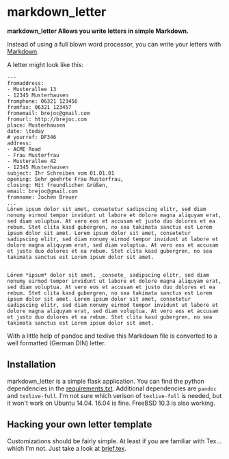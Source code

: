 # markdown_letter

**markdown_letter Allows you write letters in simple Markdown.**

Instead of using a full blown word processor, you can write your letters with [Markdown](https://en.wikipedia.org/wiki/Markdown).

A letter might look like this:

```
---
fromaddress:
- Musterallee 13
- 12345 Musterhausen
fromphone: 06321 123456
fromfax: 06321 123457
fromemail: brejoc@gmail.com
fromurl: http://brejoc.com
place: Musterhausen
date: \today
# yourref: DF346
address:
- ACME Road
- Frau Musterfrau
- Musterallee 42
- 12345 Musterhausen
subject: Ihr Schreiben vom 01.01.01
opening: Sehr geehrte Frau Musterfrau,
closing: Mit freundlichen Grüßen,
email: brejoc@gmail.com
fromname: Jochen Breuer
...
Lörem ipsum dolor sit amet, consetetur sadipscing elitr, sed diam nonumy eirmod tempor invidunt ut labore et dolore magna aliquyam erat, sed diam voluptua. At vero eos et accusam et justo duo dolores et ea rebum. Stet clita kasd gubergren, no sea takimata sanctus est Lorem ipsum dolor sit amet. Lorem ipsum dolor sit amet, consetetur sadipscing elitr, sed diam nonumy eirmod tempor invidunt ut labore et dolore magna aliquyam erat, sed diam voluptua. At vero eos et accusam et justo duo dolores et ea rebum. Stet clita kasd gubergren, no sea takimata sanctus est Lorem ipsum dolor sit amet.


Lörem *ipsum* dolor sit amet, _consete_ sadipscing elitr, sed diam nonumy eirmod tempor invidunt ut labore et dolore magna aliquyam erat, sed diam voluptua. At vero eos et accusam et justo duo dolores et ea rebum. Stet clita kasd gubergren, no sea takimata sanctus est Lorem ipsum dolor sit amet. Lorem ipsum dolor sit amet, consetetur sadipscing elitr, sed diam nonumy eirmod tempor invidunt ut labore et dolore magna aliquyam erat, sed diam voluptua. At vero eos et accusam et justo duo dolores et ea rebum. Stet clita kasd gubergren, no sea takimata sanctus est Lorem ipsum dolor sit amet.
```

With a little help of pandoc and texlive this Markdown file is converted to a well formatted (German DIN) letter.

## Installation

markdown_letter is a simple flask application. You can find the python dependencies in the [requirements.txt](https://github.com/brejoc/markdown_letter/blob/master/src/requirements.txt). Additional dependencies are `pandoc` and `texlive-full`. I'm not sure which verison of `texlive-full` is needed, but it won't work on Ubuntu 14.04. 16.04 is fine. FreeBSD 10.3 is also working.

## Hacking your own letter template

Customizations should be fairly simple. At least if you are familiar with Tex… which I'm not. Just take a look at [brief.tex](https://github.com/brejoc/markdown_letter/blob/master/src/brief.tex).
